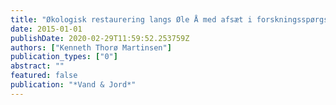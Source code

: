 ```yaml
---
title: "Økologisk restaurering langs Øle Å med afsæt i forskningsspørgsmål og effektmålinger"
date: 2015-01-01
publishDate: 2020-02-29T11:59:52.253759Z
authors: ["Kenneth Thorø Martinsen"]
publication_types: ["0"]
abstract: ""
featured: false
publication: "*Vand & Jord*"
---
```


